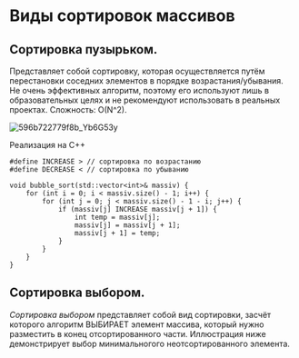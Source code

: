 # Виды сортировок массивов

## Сортировка пузырьком.
Представляет собой сортировку, которая осуществляется путём перестановки соседних элементов в порядке возрастания/убывания. Не очень эффективных алгоритм, поэтому его используют лишь в образовательных целях и не рекомендуют использовать в реальных проектах.
Сложность: O(N^2).

![596b722779f8b_Yb6G53y](https://github.com/user-attachments/assets/a91fce78-c3a0-4464-93be-83ca035b1935)

Реализация на C++
```
#define INCREASE > // сортировка по возрастанию
#define DECREASE < // сортировка по убыванию

void bubble_sort(std::vector<int>& massiv) {
    for (int i = 0; i < massiv.size() - 1; i++) {
        for (int j = 0; j < massiv.size() - 1 - i; j++) {
            if (massiv[j] INCREASE massiv[j + 1]) {
                int temp = massiv[j];
                massiv[j] = massiv[j + 1];
                massiv[j + 1] = temp;
            }
        }
    }
}
```

## Сортировка выбором.
_Сортировка выбором_ представляет собой вид сортировки, засчёт которого алгоритм ВЫБИРАЕТ элемент массива, который нужно разместить в конец отсортированного части.
Иллюстрация ниже демонстрирует выбор минимальногого неотсортированного элемента.




